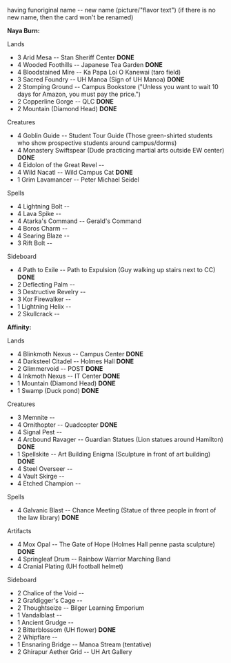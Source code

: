 having funoriginal name -- new name (picture/"flavor text") (if there is no new name, then the card won't be renamed)

**Naya Burn:**

Lands
- 3 Arid Mesa -- Stan Sheriff Center **DONE**
- 4 Wooded Foothills -- Japanese Tea Garden **DONE**
- 4 Bloodstained Mire -- Ka Papa Loi O Kanewai (taro field)
- 3 Sacred Foundry -- UH Manoa (Sign of UH Manoa) **DONE**
- 2 Stomping Ground -- Campus Bookstore ("Unless you want to wait 10 days for Amazon, you must pay the price.")
- 2 Copperline Gorge -- QLC **DONE**
- 2 Mountain (Diamond Head) **DONE**

Creatures
- 4 Goblin Guide -- Student Tour Guide (Those green-shirted students who show prospective students around campus/dorms)
- 4 Monastery Swiftspear (Dude practicing martial arts outside EW center) **DONE**
- 4 Eidolon of the Great Revel -- 
- 4 Wild Nacatl -- Wild Campus Cat **DONE**
- 1 Grim Lavamancer -- Peter Michael Seidel

Spells
- 4 Lightning Bolt -- 
- 4 Lava Spike -- 
- 4 Atarka's Command -- Gerald's Command
- 4 Boros Charm -- 
- 4 Searing Blaze -- 
- 3 Rift Bolt -- 

Sideboard
- 4 Path to Exile -- Path to Expulsion (Guy walking up stairs next to CC) **DONE**
- 2 Deflecting Palm -- 
- 3 Destructive Revelry -- 
- 3 Kor Firewalker -- 
- 1 Lightning Helix -- 
- 2 Skullcrack -- 

**Affinity:**

Lands
- 4 Blinkmoth Nexus -- Campus Center **DONE**
- 4 Darksteel Citadel -- Holmes Hall **DONE**
- 2 Glimmervoid -- POST **DONE**
- 4 Inkmoth Nexus -- IT Center **DONE**
- 1 Mountain (Diamond Head) **DONE**
- 1 Swamp (Duck pond) **DONE**

Creatures
- 3 Memnite -- 
- 4 Ornithopter -- Quadcopter **DONE**
- 4 Signal Pest -- 
- 4 Arcbound Ravager -- Guardian Statues (Lion statues around Hamilton) **DONE**
- 1 Spellskite -- Art Building Enigma (Sculpture in front of art building) **DONE**
- 4 Steel Overseer -- 
- 4 Vault Skirge -- 
- 4 Etched Champion -- 

Spells
- 4 Galvanic Blast -- Chance Meeting (Statue of three people in front of the law library) **DONE**

Artifacts
- 4 Mox Opal -- The Gate of Hope (Holmes Hall penne pasta sculpture) **DONE**
- 4 Springleaf Drum -- Rainbow Warrior Marching Band
- 4 Cranial Plating (UH football helmet)

Sideboard
- 2 Chalice of the Void -- 
- 2 Grafdigger's Cage -- 
- 2 Thoughtseize -- Bilger Learning Emporium
- 1 Vandalblast -- 
- 1 Ancient Grudge -- 
- 2 Bitterblossom (UH flower) **DONE**
- 2 Whipflare -- 
- 1 Ensnaring Bridge -- Manoa Stream (tentative)
- 2 Ghirapur Aether Grid -- UH Art Gallery
